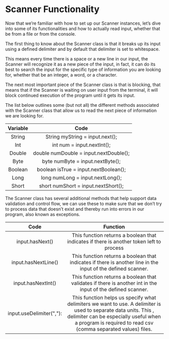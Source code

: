 # Scanner Functionality

Now that we’re familiar with how to set up our Scanner instances, let’s dive into some of its functionalities and how to actually read input, whether that be from a file or from the console.

The first thing to know about the Scanner class is that it breaks up its input using a defined delimiter and by default that delimiter is set to whitespace. 

This means every time there is a space or a new line in our input, the Scanner will recognize it as a new piece of the input, in fact, it can do its best to search the input for the specific type of information you are looking for, whether that be an integer, a word, or a character.

The next most important piece of the Scanner class is that is blocking, that means that if the Scanner is waiting on user input from the terminal, it will block continued execution of the program until it gets its input.

The list below outlines some (but not all) the different methods associated with the Scanner class that allow us to read the next piece of information we are looking for.

| Variable |                  Code                  |
|:--------:|:--------------------------------------:|
| String   | String myString = input.next();        |
| Int      | int num = input.nextInt();             |
| Double   | double numDouble = input.nextDouble(); |
| Byte     | byte numByte = input.nextByte();       |
| Boolean  | boolean isTrue = input.nextBoolean();  |
| Long     | long numLong = input.nextLong();       |
| Short    | short numShort = input.nextShort();    |

The Scanner class has several additional methods that help support data validation and control flow, we can use these to make sure that we don’t try to process data that doesn’t exist and thereby run into errors in our program, also known as exceptions.

|           Code           |                                                                                                           Function                                                                                                          |
|:------------------------:|:---------------------------------------------------------------------------------------------------------------------------------------------------------------------------------------------------------------------------:|
| input.hasNext()          | This function returns a boolean that indicates if there is another token left to process                                                                                                                                    |
| input.hasNextLine()      | This function returns a boolean that indicates if there is another line in the input of the defined scanner.                                                                                                                |
| input.hasNextInt()       | This function returns a boolean that validates if there is another int in the input of the defined scanner.                                                                                                                 |
| input.useDelimiter(","): | This function helps us specify what delimiters we want to use. A delimiter is used to separate data units. This , delimiter can be especially useful when a program is required to read csv (comma separated values) files. |